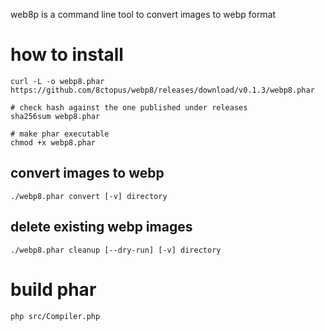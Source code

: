 web8p is a command line tool to convert images to webp format

# how to install

    curl -L -o webp8.phar https://github.com/8ctopus/webp8/releases/download/v0.1.3/webp8.phar

    # check hash against the one published under releases
    sha256sum webp8.phar
    
    # make phar executable
    chmod +x webp8.phar
    
## convert images to webp

    ./webp8.phar convert [-v] directory

## delete existing webp images

    ./webp8.phar cleanup [--dry-run] [-v] directory

# build phar

    php src/Compiler.php
